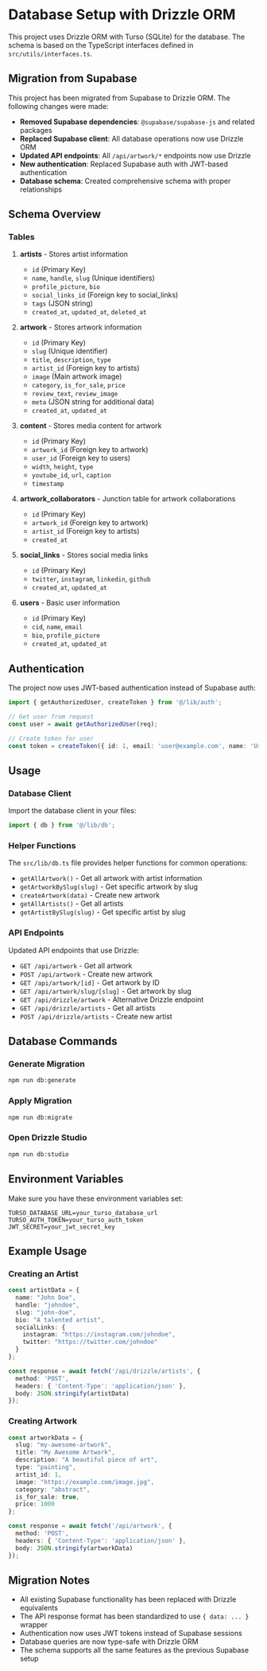 # Database Setup with Drizzle ORM

This project uses Drizzle ORM with Turso (SQLite) for the database. The schema is based on the TypeScript interfaces defined in `src/utils/interfaces.ts`.

## Migration from Supabase

This project has been migrated from Supabase to Drizzle ORM. The following changes were made:

- **Removed Supabase dependencies**: `@supabase/supabase-js` and related packages
- **Replaced Supabase client**: All database operations now use Drizzle ORM
- **Updated API endpoints**: All `/api/artwork/*` endpoints now use Drizzle
- **New authentication**: Replaced Supabase auth with JWT-based authentication
- **Database schema**: Created comprehensive schema with proper relationships

## Schema Overview

### Tables

1. **artists** - Stores artist information
   - `id` (Primary Key)
   - `name`, `handle`, `slug` (Unique identifiers)
   - `profile_picture`, `bio`
   - `social_links_id` (Foreign key to social_links)
   - `tags` (JSON string)
   - `created_at`, `updated_at`, `deleted_at`

2. **artwork** - Stores artwork information
   - `id` (Primary Key)
   - `slug` (Unique identifier)
   - `title`, `description`, `type`
   - `artist_id` (Foreign key to artists)
   - `image` (Main artwork image)
   - `category`, `is_for_sale`, `price`
   - `review_text`, `review_image`
   - `meta` (JSON string for additional data)
   - `created_at`, `updated_at`

3. **content** - Stores media content for artwork
   - `id` (Primary Key)
   - `artwork_id` (Foreign key to artwork)
   - `user_id` (Foreign key to users)
   - `width`, `height`, `type`
   - `youtube_id`, `url`, `caption`
   - `timestamp`

4. **artwork_collaborators** - Junction table for artwork collaborations
   - `id` (Primary Key)
   - `artwork_id` (Foreign key to artwork)
   - `artist_id` (Foreign key to artists)
   - `created_at`

5. **social_links** - Stores social media links
   - `id` (Primary Key)
   - `twitter`, `instagram`, `linkedin`, `github`
   - `created_at`, `updated_at`

6. **users** - Basic user information
   - `id` (Primary Key)
   - `cid`, `name`, `email`
   - `bio`, `profile_picture`
   - `created_at`, `updated_at`

## Authentication

The project now uses JWT-based authentication instead of Supabase auth:

```typescript
import { getAuthorizedUser, createToken } from '@/lib/auth';

// Get user from request
const user = await getAuthorizedUser(req);

// Create token for user
const token = createToken({ id: 1, email: 'user@example.com', name: 'User' });
```

## Usage

### Database Client

Import the database client in your files:

```typescript
import { db } from '@/lib/db';
```

### Helper Functions

The `src/lib/db.ts` file provides helper functions for common operations:

- `getAllArtwork()` - Get all artwork with artist information
- `getArtworkBySlug(slug)` - Get specific artwork by slug
- `createArtwork(data)` - Create new artwork
- `getAllArtists()` - Get all artists
- `getArtistBySlug(slug)` - Get specific artist by slug

### API Endpoints

Updated API endpoints that use Drizzle:

- `GET /api/artwork` - Get all artwork
- `POST /api/artwork` - Create new artwork
- `GET /api/artwork/[id]` - Get artwork by ID
- `GET /api/artwork/slug/[slug]` - Get artwork by slug
- `GET /api/drizzle/artwork` - Alternative Drizzle endpoint
- `GET /api/drizzle/artists` - Get all artists
- `POST /api/drizzle/artists` - Create new artist

## Database Commands

### Generate Migration
```bash
npm run db:generate
```

### Apply Migration
```bash
npm run db:migrate
```

### Open Drizzle Studio
```bash
npm run db:studio
```

## Environment Variables

Make sure you have these environment variables set:

```env
TURSO_DATABASE_URL=your_turso_database_url
TURSO_AUTH_TOKEN=your_turso_auth_token
JWT_SECRET=your_jwt_secret_key
```

## Example Usage

### Creating an Artist
```typescript
const artistData = {
  name: "John Doe",
  handle: "johndoe",
  slug: "john-doe",
  bio: "A talented artist",
  socialLinks: {
    instagram: "https://instagram.com/johndoe",
    twitter: "https://twitter.com/johndoe"
  }
};

const response = await fetch('/api/drizzle/artists', {
  method: 'POST',
  headers: { 'Content-Type': 'application/json' },
  body: JSON.stringify(artistData)
});
```

### Creating Artwork
```typescript
const artworkData = {
  slug: "my-awesome-artwork",
  title: "My Awesome Artwork",
  description: "A beautiful piece of art",
  type: "painting",
  artist_id: 1,
  image: "https://example.com/image.jpg",
  category: "abstract",
  is_for_sale: true,
  price: 1000
};

const response = await fetch('/api/artwork', {
  method: 'POST',
  headers: { 'Content-Type': 'application/json' },
  body: JSON.stringify(artworkData)
});
```

## Migration Notes

- All existing Supabase functionality has been replaced with Drizzle equivalents
- The API response format has been standardized to use `{ data: ... }` wrapper
- Authentication now uses JWT tokens instead of Supabase sessions
- Database queries are now type-safe with Drizzle ORM
- The schema supports all the same features as the previous Supabase setup 